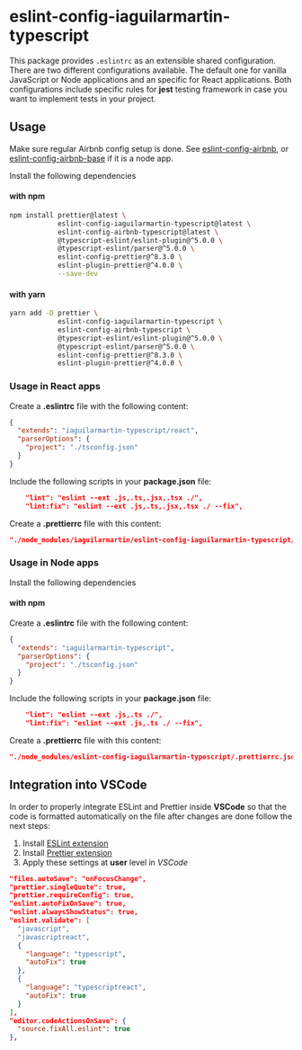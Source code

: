 # eslint-config-iaguilarmartin-typescript

This package provides `.eslintrc` as an extensible shared configuration. There
are two different configurations available. The default one for vanilla
JavaScript or Node applications and an specific for React applications. Both
configurations include specific rules for **jest** testing framework in case you
want to implement tests in your project.

## Usage

Make sure regular Airbnb config setup is done. See
[eslint-config-airbnb](https://www.npmjs.com/package/eslint-config-airbnb), or
[eslint-config-airbnb-base](https://www.npmjs.com/package/eslint-config-airbnb-base)
if it is a node app.

Install the following dependencies

#### with npm

```bash
npm install prettier@latest \
            eslint-config-iaguilarmartin-typescript@latest \
            eslint-config-airbnb-typescript@latest \
            @typescript-eslint/eslint-plugin@^5.0.0 \
            @typescript-eslint/parser@^5.0.0 \
            eslint-config-prettier@^8.3.0 \
            eslint-plugin-prettier@^4.0.0 \
            --save-dev
```

#### with yarn

```bash
yarn add -D prettier \
            eslint-config-iaguilarmartin-typescript \
            eslint-config-airbnb-typescript \
            @typescript-eslint/eslint-plugin@^5.0.0 \
            @typescript-eslint/parser@^5.0.0 \
            eslint-config-prettier@^8.3.0 \
            eslint-plugin-prettier@^4.0.0 \
```

### Usage in React apps

Create a **.eslintrc** file with the following content:

```json
{
  "extends": "iaguilarmartin-typescript/react",
  "parserOptions": {
    "project": "./tsconfig.json"
  }
}
```

Include the following scripts in your **package.json** file:

```json
    "lint": "eslint --ext .js,.ts,.jsx,.tsx ./",
    "lint:fix": "eslint --ext .js,.ts,.jsx,.tsx ./ --fix",
```

Create a **.prettierrc** file with this content:

```json
"./node_modules/iaguilarmartin/eslint-config-iaguilarmartin-typescript/.prettierrc.json"
```

### Usage in Node apps

Install the following dependencies

#### with npm

Create a **.eslintrc** file with the following content:

```json
{
  "extends": "iaguilarmartin-typescript",
  "parserOptions": {
    "project": "./tsconfig.json"
  }
}
```

Include the following scripts in your **package.json** file:

```json
    "lint": "eslint --ext .js,.ts ./",
    "lint:fix": "eslint --ext .js,.ts ./ --fix",
```

Create a **.prettierrc** file with this content:

```json
"./node_modules/eslint-config-iaguilarmartin-typescript/.prettierrc.json"
```

## Integration into VSCode

In order to properly integrate ESLint and Prettier inside **VSCode** so that the
code is formatted automatically on the file after changes are done follow the
next steps:

1. Install
   [ESLint extension](https://marketplace.visualstudio.com/items?itemName=dbaeumer.vscode-eslint)
2. Install
   [Prettier extension](https://marketplace.visualstudio.com/items?itemName=esbenp.prettier-vscode)
3. Apply these settings at **user** level in _VSCode_

```json
"files.autoSave": "onFocusChange",
"prettier.singleQuote": true,
"prettier.requireConfig": true,
"eslint.autoFixOnSave": true,
"eslint.alwaysShowStatus": true,
"eslint.validate": [
  "javascript",
  "javascriptreact",
  {
    "language": "typescript",
    "autoFix": true
  },
  {
    "language": "typescriptreact",
    "autoFix": true
  }
],
"editor.codeActionsOnSave": {
  "source.fixAll.eslint": true
},
```
